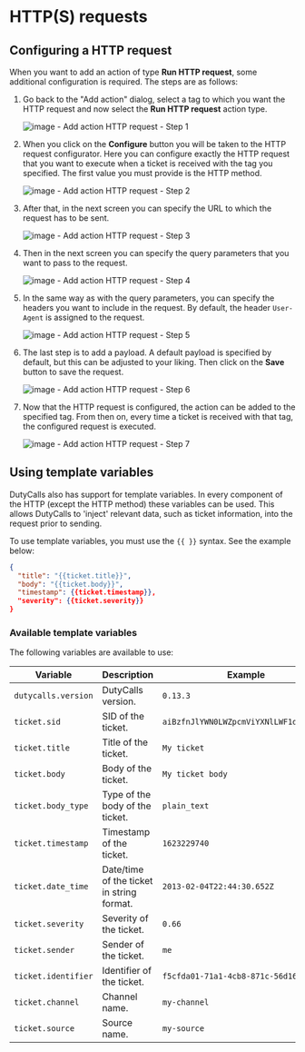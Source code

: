 # HTTP(S) requests

## Configuring a HTTP request

When you want to add an action of type **Run HTTP request**, some additional configuration is required. The steps are as follows:

1. Go back to the "Add action" dialog, select a tag to which you want the HTTP request and now select the **Run HTTP request** action type.

    ![image - Add action HTTP request - Step 1](../images/add-action-http-request-1.png)

2. When you click on the **Configure** button you will be taken to the HTTP request configurator. Here you can configure exactly the HTTP request that you want to execute when a ticket is received with the tag you specified. The first value you must provide is the HTTP method.

    ![image - Add action HTTP request - Step 2](../images/add-action-http-request-2.png)

3. After that, in the next screen you can specify the URL to which the request has to be sent.

    ![image - Add action HTTP request - Step 3](../images/add-action-http-request-3.png)

4. Then in the next screen you can specify the query parameters that you want to pass to the request.

    ![image - Add action HTTP request - Step 4](../images/add-action-http-request-4.png)

5. In the same way as with the query parameters, you can specify the headers you want to include in the request. By default, the header `User-Agent` is assigned to the request.

    ![image - Add action HTTP request - Step 5](../images/add-action-http-request-5.png)

6. The last step is to add a payload. A default payload is specified by default, but this can be adjusted to your liking. Then click on the **Save** button to save the request.

    ![image - Add action HTTP request - Step 6](../images/add-action-http-request-6.png)

7. Now that the HTTP request is configured, the action can be added to the specified tag. From then on, every time a ticket is received with that tag, the configured request is executed.

    ![image - Add action HTTP request - Step 7](../images/add-action-http-request-7.png)

## Using template variables

DutyCalls also has support for template variables. In every component of the HTTP (except the HTTP method) these variables can be used. This allows DutyCalls to 'inject' relevant data, such as ticket information, into the request prior to sending.

To use template variables, you must use the `{{ }}` syntax. See the example below:

```json
{
  "title": "{{ticket.title}}",
  "body": "{{ticket.body}}",
  "timestamp": {{ticket.timestamp}},
  "severity": {{ticket.severity}}
}
```

### Available template variables

The following variables are available to use:

Variable | Description | Example
---------- | --------------- | ---------------
`dutycalls.version` | DutyCalls version. |`0.13.3`
`ticket.sid` | SID of the ticket. |`aiBzfnJlYWN0LWZpcmViYXNlLWF1dGhlb...`
`ticket.title` | Title of the ticket. |`My ticket`
`ticket.body` | Body of the ticket. |`My ticket body`
`ticket.body_type` | Type of the body of the ticket. |`plain_text`
`ticket.timestamp` | Timestamp of the ticket. |`1623229740`
`ticket.date_time` | Date/time of the ticket in string format. |`2013-02-04T22:44:30.652Z`
`ticket.severity` | Severity of the ticket. |`0.66`
`ticket.sender` | Sender of the ticket. |`me`
`ticket.identifier` | Identifier of the ticket. |`f5cfda01-71a1-4cb8-871c-56d1655c4ea4`
`ticket.channel` | Channel name. |`my-channel`
`ticket.source` | Source name. |`my-source`
